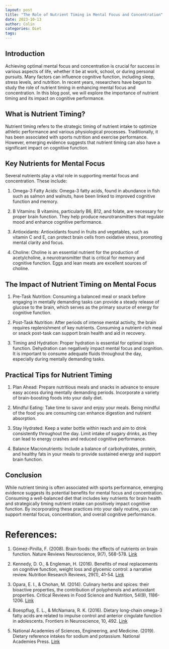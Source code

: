 ```yaml
---
layout: post
title: "The Role of Nutrient Timing in Mental Focus and Concentration"
date: 2023-10-13
author: Colin
categories: Diet
tags: 
---
```


## Introduction

Achieving optimal mental focus and concentration is crucial for success in various aspects of life, whether it be at work, school, or during personal pursuits. Many factors can influence cognitive function, including sleep, stress levels, and nutrition. In recent years, researchers have begun to study the role of nutrient timing in enhancing mental focus and concentration. In this blog post, we will explore the importance of nutrient timing and its impact on cognitive performance.

## What is Nutrient Timing?

Nutrient timing refers to the strategic timing of nutrient intake to optimize athletic performance and various physiological processes. Traditionally, it has been associated with sports nutrition and exercise performance. However, emerging evidence suggests that nutrient timing can also have a significant impact on cognitive function.

## Key Nutrients for Mental Focus

Several nutrients play a vital role in supporting mental focus and concentration. These include:

1. Omega-3 Fatty Acids: Omega-3 fatty acids, found in abundance in fish such as salmon and walnuts, have been linked to improved cognitive function and memory.

2. B Vitamins: B vitamins, particularly B6, B12, and folate, are necessary for proper brain function. They help produce neurotransmitters that regulate mood and enhance cognitive performance.

3. Antioxidants: Antioxidants found in fruits and vegetables, such as vitamin C and E, can protect brain cells from oxidative stress, promoting mental clarity and focus.

4. Choline: Choline is an essential nutrient for the production of acetylcholine, a neurotransmitter that is critical for memory and cognitive function. Eggs and lean meats are excellent sources of choline.

## The Impact of Nutrient Timing on Mental Focus

1. Pre-Task Nutrition: Consuming a balanced meal or snack before engaging in mentally demanding tasks can provide a steady release of glucose to the brain, which serves as the primary source of energy for cognitive function.

2. Post-Task Nutrition: After periods of intense mental activity, the brain requires replenishment of key nutrients. Consuming a nutrient-rich meal or snack post-task can support brain health and aid in recovery.

3. Timing and Hydration: Proper hydration is essential for optimal brain function. Dehydration can negatively impact mental focus and cognition. It is important to consume adequate fluids throughout the day, especially during mentally demanding tasks.

## Practical Tips for Nutrient Timing

1. Plan Ahead: Prepare nutritious meals and snacks in advance to ensure easy access during mentally demanding periods. Incorporate a variety of brain-boosting foods into your daily diet.

2. Mindful Eating: Take time to savor and enjoy your meals. Being mindful of the food you are consuming can enhance digestion and nutrient absorption.

3. Stay Hydrated: Keep a water bottle within reach and aim to drink consistently throughout the day. Limit intake of sugary drinks, as they can lead to energy crashes and reduced cognitive performance.

4. Balance Macronutrients: Include a balance of carbohydrates, protein, and healthy fats in your meals to provide sustained energy and support brain function.

## Conclusion

While nutrient timing is often associated with sports performance, emerging evidence suggests its potential benefits for mental focus and concentration. Consuming a well-balanced diet that includes key nutrients for brain health and strategically timing nutrient intake can positively impact cognitive function. By incorporating these practices into your daily routine, you can support mental focus, concentration, and overall cognitive performance.

# References:

1. Gómez-Pinilla, F. (2008). Brain foods: the effects of nutrients on brain function. Nature Reviews Neuroscience, 9(7), 568-578. [Link](https://www.nature.com/articles/nrn2421)

2. Kennedy, D. O., & Engleman, H. (2016). Benefits of meal replacements on cognitive function, weight loss and glycemic control: a narrative review. Nutrition Research Reviews, 29(1), 41-54. [Link](https://www.cambridge.org/abstract_S0954422415000128)

3. Opara, E. I., & Chohan, M. (2014). Culinary herbs and spices: their bioactive properties, the contribution of polyphenols and antioxidant properties. Critical Reviews in Food Science and Nutrition, 54(9), 1186-1206. [Link](https://www.tandfonline.com/doi/abs/10.1080/10408398.2011.571799)

4. Boespflug, E. L., & McNamara, R. K. (2016). Dietary long-chain omega-3 fatty acids are related to impulse control and anterior cingulate function in adolescents. Frontiers in Neuroscience, 10, 492. [Link](https://www.frontiersin.org/articles/10.3389/fnins.2016.00492/full)

5. National Academies of Sciences, Engineering, and Medicine. (2019). Dietary reference intakes for sodium and potassium. National Academies Press. [Link](https://www.ncbi.nlm.nih.gov/books/NBK538184/)